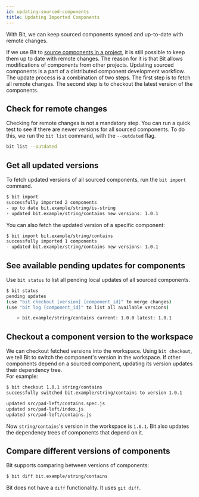 ```yaml
---
id: updating-sourced-components
title: Updating Imported Components
---
```


With Bit, we can keep sourced components synced and up-to-date with remote changes.

If we use Bit to [source components in a project](/docs/sourcing-components.html), it is still possible to keep them up to date with remote changes. The reason for it is that Bit allows modifications of components from other projects. Updating sourced components is a part of a distributed component development workflow.  
The update process is a combination of two steps. The first step is to fetch all remote changes. The second step is to checkout the latest version of the components.

## Check for remote changes

Checking for remote changes is not a mandatory step. You can run a quick test to see if there are newer versions for all sourced components. To do this, we run the `bit list` command, with the `--outdated` flag.

```bash
bit list --outdated
```

## Get all updated versions

To fetch updated versions of all sourced components, run the `bit import` command.

```bash
$ bit import
successfully imported 2 components
- up to date bit.example/string/is-string
- updated bit.example/string/contains new versions: 1.0.1
```

You can also fetch the updated version of a specific component:

```bash
$ bit import bit.example/string/contains
successfully imported 1 components
- updated bit.example/string/contains new versions: 1.0.1
```

## See available pending updates for components

Use `bit status` to list all pending local updates of all sourced components.

```bash
$ bit status
pending updates
(use "bit checkout [version] [component_id]" to merge changes)
(use "bit log [component_id]" to list all available versions)

    > bit.example/string/contains current: 1.0.0 latest: 1.0.1
```

## Checkout a component version to the workspace

We can checkout fetched versions into the workspace. Using `bit checkout`, we tell Bit to switch the component's version in the workspace. If other components depend on a sourced component, updating its version updates their dependency tree.  
For example:

```bash
$ bit checkout 1.0.1 string/contains
successfully switched bit.example/string/contains to version 1.0.1

updated src/pad-left/contains.spec.js
updated src/pad-left/index.js
updated src/pad-left/contains.js
```

Now `string/contains`'s version in the workspace is `1.0.1`. Bit also updates the dependency trees of components that depend on it.

## Compare different versions of components

Bit supports comparing between versions of components:

```bash
$ bit diff bit.example/string/contains
```

Bit does not have a `diff` functionality. It uses `git diff`.

